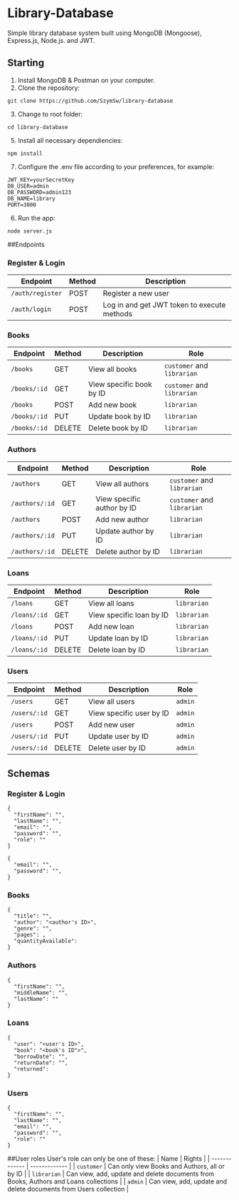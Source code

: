 # Library-Database
Simple library database system built using MongoDB (Mongoose), Express.js, Node.js. and JWT.
## Starting
1. Install MongoDB & Postman on your computer.
2. Clone the repository:
```
git clone https://github.com/SzymSw/library-database
```
3. Change to root folder:
```
cd library-database
```
5. Install all necessary dependiencies:
```
npm install
```
7. Configure the .env file according to your preferences, for example:
```
JWT_KEY=yourSecretKey
DB_USER=admin
DB_PASSWORD=admin123
DB_NAME=library
PORT=3000
```
6. Run the app:
```
node server.js
```
##Endpoints
### Register & Login
| Endpoint | Method | Description |
| ------------- | ------------- | ------------- |
| ```/auth/register``` | POST | Register a new user |
| ```/auth/login``` | POST | Log in and get JWT token to execute methods |
### Books
| Endpoint | Method | Description | Role |
| ------------- | ------------- | ------------- | ------------- |
| ```/books``` | GET | View all books | ```customer``` and ```librarian``` |
| ```/books/:id``` | GET | View specific book by ID | ```customer``` and ```librarian``` |
| ```/books``` | POST | Add new book | ```librarian``` |
| ```/books/:id``` | PUT | Update book by ID | ```librarian``` |
| ```/books/:id``` | DELETE | Delete book by ID | ```librarian``` |
### Authors
| Endpoint | Method | Description | Role |
| ------------- | ------------- | ------------- | ------------- |
| ```/authors``` | GET | View all authors | ```customer``` and ```librarian``` |
| ```/authors/:id``` | GET | View specific author by ID | ```customer``` and ```librarian``` |
| ```/authors``` | POST | Add new author | ```librarian``` |
| ```/authors/:id``` | PUT | Update author by ID | ```librarian``` |
| ```/authors/:id``` | DELETE | Delete author by ID | ```librarian``` |
### Loans
| Endpoint | Method | Description | Role |
| ------------- | ------------- | ------------- | ------------- |
| ```/loans``` | GET | View all loans | ```librarian``` |
| ```/loans/:id``` | GET | View specific loan by ID | ```librarian``` |
| ```/loans``` | POST | Add new loan | ```librarian``` |
| ```/loans/:id``` | PUT | Update loan by ID | ```librarian``` |
| ```/loans/:id``` | DELETE | Delete loan by ID | ```librarian``` |
### Users
| Endpoint | Method | Description | Role |
| ------------- | ------------- | ------------- | ------------- |
| ```/users``` | GET | View all users | ```admin``` |
| ```/users/:id``` | GET | View specific user by ID | ```admin``` |
| ```/users``` | POST | Add new user | ```admin``` |
| ```/users/:id``` | PUT | Update user by ID | ```admin``` |
| ```/users/:id``` | DELETE | Delete user by ID | ```admin``` |
## Schemas
### Register & Login
```
{
  "firstName": "",
  "lastName": "",
  "email": "",
  "password": "",
  "role": ""
}
```
```
{
  "email": "",
  "password": "",
}
```
### Books
```
{
  "title": "",
  "author": "<author's ID>",
  "genre": "",
  "pages": ,
  "quantityAvailable":
}
```
### Authors
```
{
  "firstName": "",
  "middleName": "",
  "lastName": ""
}
```
### Loans
```
{
  "user": "<user's ID>",
  "book": "<book's ID">",
  "borrowDate": "",
  "returnDate": "",
  "returned":
}
```
### Users
```
{
  "firstName": "",
  "lastName": "",
  "email": "",
  "password": "",
  "role": ""
}
```
##User roles
User's role can only be one of these:
| Name | Rights |
| ------------- | ------------- |
| ```customer``` | Can only view Books and Authors, all or by ID |
| ```librarian``` | Can view, add, update and delete documents from Books, Authors and Loans collections |
| ```admin``` | Can view, add, update and delete documents from Users collection |
